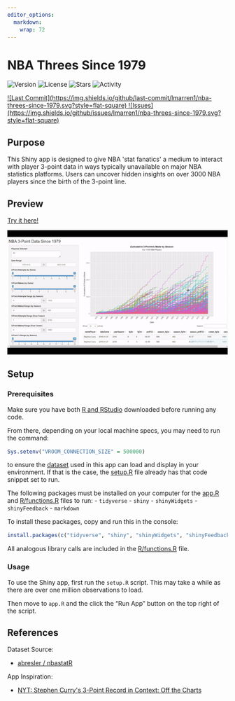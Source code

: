 ```yaml
---
editor_options: 
  markdown: 
    wrap: 72
---
```


# NBA Threes Since 1979

![Version](https://img.shields.io/github/v/release/lmarren1/nba-threes-since-1979.svg?style=flat-square)
![License](https://img.shields.io/badge/license-MIT-blue.svg?style=flat-square)
![Stars](https://img.shields.io/github/stars/lmarren1/nba-threes-since-1979?style=flat-square)
![Activity](https://img.shields.io/github/commit-activity/m/lmarren1/nba-threes-since-1979.svg?style=flat-square)

<a href="https://github.com/lmarren1/nba-threes-since-1979/commits/main/README.md" target="_blank">
![Last
Commit](https://img.shields.io/github/last-commit/lmarren1/nba-threes-since-1979.svg?style=flat-square)
</a>

<a href="https://github.com/lmarren1/nba-threes-since-1979/issues" target="_blank">
![Issues](https://img.shields.io/github/issues/lmarren1/nba-threes-since-1979.svg?style=flat-square)
</a>

## Purpose

This Shiny app is designed to give NBA 'stat fanatics' a medium to
interact with player 3-point data in ways typically unavailable on major
NBA statistics platforms. Users can uncover hidden insights on over 3000
NBA players since the birth of the 3-point line.

## Preview

[Try it here!](https://luke-marren.shinyapps.io/nba-app/)

<p align="center">

<img src="app-preview.gif" width="800"/>

</p>

## Setup

### Prerequisites

Make sure you have both [R and
RStudio](https://posit.co/download/rstudio-desktop/) downloaded before
running any code.

From there, depending on your local machine specs, you may need to run
the command:

``` r
Sys.setenv("VROOM_CONNECTION_SIZE" = 500000)
```

to ensure the [dataset](data/nba.csv) used in this app can load and
display in your environment. If that is the case, the [setup.R](setup.R)
file already has that code snippet set to run.

The following packages must be installed on your computer for the
[app.R](app.R) and [R/functions.R](R/functions.R) files to run: -
`tidyverse` - `shiny` - `shinyWidgets` - `shinyFeedback` - `markdown`

To install these packages, copy and run this in the console:

``` r
install.packages(c("tidyverse", "shiny", "shinyWidgets", "shinyFeedback", "markdown"))
```

All analogous library calls are included in the
[R/functions.R](R/functions.R) file.

### Usage

To use the Shiny app, first run the `setup.R` script. This may take a
while as there are over one million observations to load.

Then move to `app.R` and the click the “Run App” button on the top right
of the script.

## References

Dataset Source:

-   [abresler / nbastatR](https://github.com/abresler/nbastatR)

App Inspiration:

-   [NYT: Stephen Curry's 3-Point Record in Context: Off the
    Charts](https://www.nytimes.com/interactive/2016/04/16/upshot/stephen-curry-golden-state-warriors-3-pointers.html)
